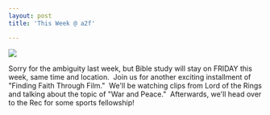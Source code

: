 ```yaml
---
layout: post
title: 'This Week @ a2f'

---
```


![](http://www.acts2fellowship.org/minnesota/wp-content/uploads/2011/02/pt41.jpg)

Sorry for the ambiguity last week, but Bible study will stay on FRIDAY this week, same time and location.  Join us for another exciting installment of "Finding Faith Through Film."  We'll be watching clips from Lord of the Rings and talking about the topic of "War and Peace."  Afterwards, we'll head over to the Rec for some sports fellowship!
